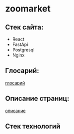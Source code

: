 # zoomarket

## Стек сайта:

- React
- FastApi
- Postgresql
- Nginx
## Глосарий:
[глосарий](./technical_description/glossary.md)
## Описание страниц:
[описание](./technical_description/site_pages.md)
## Стек технологий
